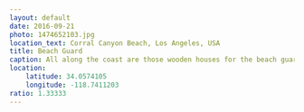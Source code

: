 ```yaml
---
layout: default
date: 2016-09-21
photo: 1474652103.jpg
location_text: Corral Canyon Beach, Los Angeles, USA
title: Beach Guard
caption: All along the coast are those wooden houses for the beach guards. Like it is in the different TV shows, with such splendid weather every day, those life savers are needed all year long!
location:
    latitude: 34.0574105
    longitude: -118.7411203
ratio: 1.33333
---
```

